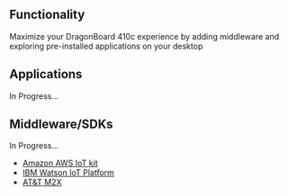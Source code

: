 ## Functionality

Maximize your DragonBoard 410c experience by adding middleware and exploring pre-installed applications on your desktop

## Applications

In Progress...

## Middleware/SDKs

In Progress...

- [Amazon AWS IoT kit](AWS-IoT/README.md)
- [IBM Watson IoT Platform](IBM-IoT/README.md)
- [AT&T M2X](ATT-M2X/README.md)

